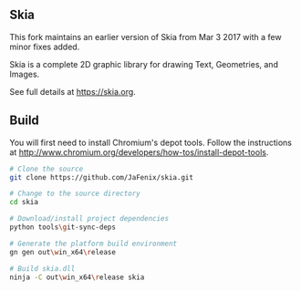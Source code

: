 ## Skia
This fork maintains an earlier version of Skia from Mar 3 2017 with a few minor fixes added.

Skia is a complete 2D graphic library for drawing Text, Geometries, and Images.

See full details at https://skia.org.

## Build
You will first need to install Chromium's depot tools. Follow the instructions at http://www.chromium.org/developers/how-tos/install-depot-tools.

```bash
# Clone the source
git clone https://github.com/JaFenix/skia.git

# Change to the source directory
cd skia

# Download/install project dependencies
python tools\git-sync-deps

# Generate the platform build environment
gn gen out\win_x64\release

# Build skia.dll
ninja -C out\win_x64\release skia
